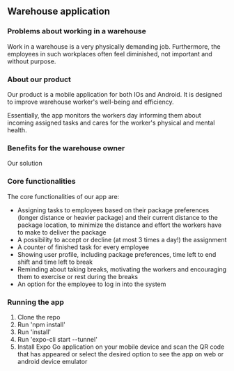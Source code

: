 ## Warehouse application



### Problems about working in a warehouse

Work in a warehouse is a very physically demanding job. Furthermore, the employees in such 
workplaces often feel diminished, not important and without purpose. 



### About our product

Our product is a mobile application for both IOs and Android. 
It is designed to improve warehouse worker's well-being and efficiency.

Essentially, the app monitors the workers day informing them about incoming assigned tasks
and cares for the worker's physical and mental health.



### Benefits for the warehouse owner

Our solution



### Core functionalities

The core functionalities of our app are:

- Assigning tasks to employees based on their package preferences (longer distance or heavier package) and their current distance to the package location, to minimize the distance and effort the workers have to make to deliver the package
- A possibility to accept or decline (at most 3 times a day!) the assignment
- A counter of finished task for every employee
- Showing user profile, including package preferences, time left to end shift and time left to break
- Reminding about taking breaks, motivating the workers and encouraging them to exercise or rest during the breaks
- An option for the employee to log in into the system

### Running the app

1. Clone the repo
2. Run 'npm install'
3. Run 'install'
4. Run 'expo-cli start --tunnel'
5. Install Expo Go application on your mobile device and scan the QR code that has appeared or select the desired option to see the app on web or android device emulator